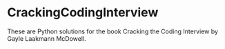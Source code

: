 # CrackingCodingInterview

These are Python solutions for the book Cracking the Coding Interview by Gayle Laakmann McDowell.

